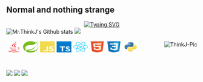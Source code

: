 ## Normal and nothing strange

<div>
 <a href="https://github.com/MrThinkJ"/>
 <center><a href="https://git.io/typing-svg"><img src="https://readme-typing-svg.demolab.com?font=Fira+Code&pause=1000&width=435&lines=I+am+a+Developer;I+am+a+People" alt="Typing SVG" /></a></center>
 <img height = "180em" src="https://github-readme-stats.vercel.app/api?username=mrthinkj&show_icons=true&line_height=28&hide_border=true&card_width=347&include_all_commits=true&role=owner,collaborator&show=reviews,discussions_answered&rank_icon=percentile&exclude_repo=github-readme-stats&theme=dracula&layout=compact" alt="Mr.ThinkJ's Github stats"/>
 <img height = "180em" src = "https://github-readme-stats.vercel.app/api/top-langs/?username=MrThinkJ&theme=dracula&layout=compact"/>       
</div>



<div style="display: inline_block"><br>
  <img align="center" alt="ThinkJ-Java" height="30" width="40" src="https://raw.githubusercontent.com/devicons/devicon/master/icons/java/java-plain.svg">
  <img align="center" alt="ThinkJ-React" height="30" width="40" src="https://raw.githubusercontent.com/devicons/devicon/master/icons/spring/spring-original.svg">
  <img align="center" alt="ThinkJ-JS" height="30" width="40" src="https://raw.githubusercontent.com/devicons/devicon/master/icons/javascript/javascript-plain.svg">
  <img align="center" alt="ThinkJ-Ts" height="30" width="40" src="https://raw.githubusercontent.com/devicons/devicon/master/icons/typescript/typescript-plain.svg">
  <img align="center" alt="ThinkJ-React" height="30" width="40" src="https://raw.githubusercontent.com/devicons/devicon/master/icons/react/react-original.svg">
  <img align="center" alt="ThinkJ-HTML" height="30" width="40" src="https://raw.githubusercontent.com/devicons/devicon/master/icons/html5/html5-original.svg">
  <img align="center" alt="ThinkJ-CSS" height="30" width="40" src="https://raw.githubusercontent.com/devicons/devicon/master/icons/css3/css3-original.svg">
  <img align="center" alt="ThinkJ-Python" height="30" width="40" src="https://raw.githubusercontent.com/devicons/devicon/master/icons/python/python-original.svg">
  <img align="right" alt="ThinkJ-Pic" height="150" src="https://i.pinimg.com/originals/61/6c/8c/616c8c11e19b29da4548676562176027.jpg">
</div>

##

<div style="display: inline_block"><br>
 <a href="https://www.facebook.com/mrthinkj" target="_blank"><img src="https://img.shields.io/badge/Facebook-1877F2?style=for-the-badge&logo=facebook&logoColor=white" target="_blank"></a> 
 <a href="mailto:ledinhthinh.ws@gmail.com" target="_blank"><img src="https://img.shields.io/badge/Gmail-D14836?style=for-the-badge&logo=gmail&logoColor=white" target="_blank"></a>
 <a href="https://www.linkedin.com/in/le-thinh-710767264" target="_blank"><img src="https://img.shields.io/badge/-LinkedIn-%230077B5?style=for-the-badge&logo=linkedin&logoColor=white" target="_blank"></a> 
</div>
